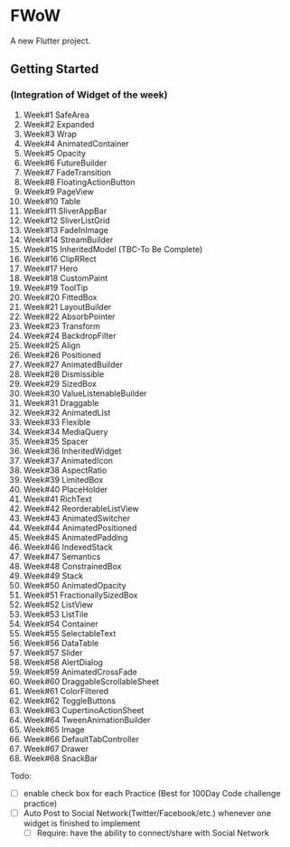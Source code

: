 # FWoW

A new Flutter project.

## Getting Started

###  (Integration of Widget of the week)

1. Week#1 SafeArea 
2. Week#2 Expanded
3. Week#3 Wrap
4. Week#4 AnimatedContainer
5. Week#5 Opacity
6. Week#6 FutureBuilder
7. Week#7 FadeTransition
8. Week#8 FloatingActionButton
9. Week#9 PageView 
10. Week#10 Table
11. Week#11 SliverAppBar 
12. Week#12 SliverListGrid
13. Week#13 FadeInImage
14. Week#14 StreamBuilder
15. Week#15 InheritedModel (TBC-To Be Complete)
16. Week#16 ClipRRect 
17. Week#17 Hero
18. Week#18 CustomPaint
19. Week#19 ToolTip
20. Week#20 FittedBox 
21. Week#21 LayoutBuilder
22. Week#22 AbsorbPointer
23. Week#23 Transform
24. Week#24 BackdropFilter
25. Week#25 Align
26. Week#26 Positioned
27. Week#27 AnimatedBuilder 
28. Week#28 Dismissible 
29. Week#29 SizedBox
30. Week#30 ValueListenableBuilder 
31. Week#31 Draggable
32. Week#32 AnimatedLIst
33. Week#33 Flexible
34. Week#34 MediaQuery
35. Week#35 Spacer
36. Week#36 InheritedWidget
37. Week#37 AnimatedIcon
38. Week#38 AspectRatio 
39. Week#39 LimitedBox
40. Week#40 PlaceHolder
41. Week#41 RichText
42. Week#42 ReorderableListView
43. Week#43 AnimatedSwitcher
44. Week#44 AnimatedPositioned
45. Week#45 AnimatedPadding 
46. Week#46 IndexedStack
47. Week#47 Semantics
48. Week#48 ConstrainedBox 
49. Week#49 Stack
50. Week#50 AnimatedOpacity
51. Week#51 FractionallySizedBox
52. Week#52 ListView
53. Week#53 ListTile
54. Week#54 Container
55. Week#55 SelectableText
56. Week#56 DataTable
57. Week#57 Slider 
58. Week#58 AlertDialog 
59. Week#59 AnimatedCrossFade
60. Week#60 DraggableScrollableSheet
61. Week#61 ColorFiltered
62. Week#62 ToggleButtons
63. Week#63 CupertinoActionSheet
64. Week#64 TweenAnimationBuilder
65. Week#65 Image
66. Week#66 DefaultTabController
67. Week#67 Drawer
68. Week#68 SnackBar

Todo:

- [ ] enable check box for each Practice (Best for 100Day Code challenge practice)
- [ ] Auto Post to Social Network(Twitter/Facebook/etc.) whenever one widget is finished to implement 
  - [ ] Require: have the ability to connect/share with Social Network